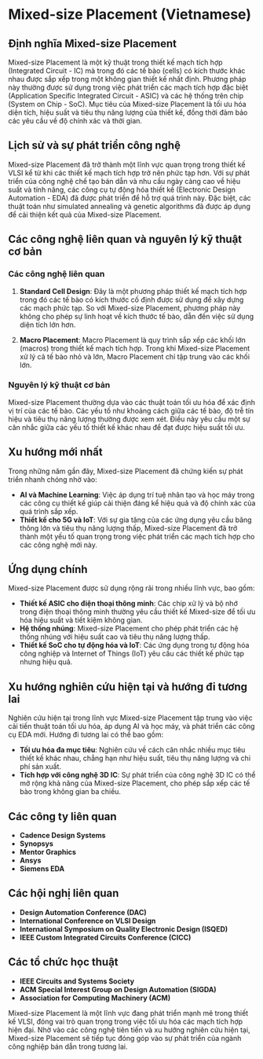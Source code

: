 # Mixed-size Placement (Vietnamese)

## Định nghĩa Mixed-size Placement

Mixed-size Placement là một kỹ thuật trong thiết kế mạch tích hợp (Integrated Circuit - IC) mà trong đó các tế bào (cells) có kích thước khác nhau được sắp xếp trong một không gian thiết kế nhất định. Phương pháp này thường được sử dụng trong việc phát triển các mạch tích hợp đặc biệt (Application Specific Integrated Circuit - ASIC) và các hệ thống trên chip (System on Chip - SoC). Mục tiêu của Mixed-size Placement là tối ưu hóa diện tích, hiệu suất và tiêu thụ năng lượng của thiết kế, đồng thời đảm bảo các yêu cầu về độ chính xác và thời gian.

## Lịch sử và sự phát triển công nghệ

Mixed-size Placement đã trở thành một lĩnh vực quan trọng trong thiết kế VLSI kể từ khi các thiết kế mạch tích hợp trở nên phức tạp hơn. Với sự phát triển của công nghệ chế tạo bán dẫn và nhu cầu ngày càng cao về hiệu suất và tính năng, các công cụ tự động hóa thiết kế (Electronic Design Automation - EDA) đã được phát triển để hỗ trợ quá trình này. Đặc biệt, các thuật toán như simulated annealing và genetic algorithms đã được áp dụng để cải thiện kết quả của Mixed-size Placement.

## Các công nghệ liên quan và nguyên lý kỹ thuật cơ bản

### Các công nghệ liên quan

1. **Standard Cell Design**: Đây là một phương pháp thiết kế mạch tích hợp trong đó các tế bào có kích thước cố định được sử dụng để xây dựng các mạch phức tạp. So với Mixed-size Placement, phương pháp này không cho phép sự linh hoạt về kích thước tế bào, dẫn đến việc sử dụng diện tích lớn hơn.

2. **Macro Placement**: Macro Placement là quy trình sắp xếp các khối lớn (macros) trong thiết kế mạch tích hợp. Trong khi Mixed-size Placement xử lý cả tế bào nhỏ và lớn, Macro Placement chỉ tập trung vào các khối lớn.

### Nguyên lý kỹ thuật cơ bản

Mixed-size Placement thường dựa vào các thuật toán tối ưu hóa để xác định vị trí của các tế bào. Các yếu tố như khoảng cách giữa các tế bào, độ trễ tín hiệu và tiêu thụ năng lượng thường được xem xét. Điều này yêu cầu một sự cân nhắc giữa các yếu tố thiết kế khác nhau để đạt được hiệu suất tối ưu.

## Xu hướng mới nhất

Trong những năm gần đây, Mixed-size Placement đã chứng kiến sự phát triển nhanh chóng nhờ vào:

- **AI và Machine Learning**: Việc áp dụng trí tuệ nhân tạo và học máy trong các công cụ thiết kế giúp cải thiện đáng kể hiệu quả và độ chính xác của quá trình sắp xếp.
- **Thiết kế cho 5G và IoT**: Với sự gia tăng của các ứng dụng yêu cầu băng thông lớn và tiêu thụ năng lượng thấp, Mixed-size Placement đã trở thành một yếu tố quan trọng trong việc phát triển các mạch tích hợp cho các công nghệ mới này.

## Ứng dụng chính

Mixed-size Placement được sử dụng rộng rãi trong nhiều lĩnh vực, bao gồm:

- **Thiết kế ASIC cho điện thoại thông minh**: Các chip xử lý và bộ nhớ trong điện thoại thông minh thường yêu cầu thiết kế Mixed-size để tối ưu hóa hiệu suất và tiết kiệm không gian.
- **Hệ thống nhúng**: Mixed-size Placement cho phép phát triển các hệ thống nhúng với hiệu suất cao và tiêu thụ năng lượng thấp.
- **Thiết kế SoC cho tự động hóa và IoT**: Các ứng dụng trong tự động hóa công nghiệp và Internet of Things (IoT) yêu cầu các thiết kế phức tạp nhưng hiệu quả.

## Xu hướng nghiên cứu hiện tại và hướng đi tương lai

Nghiên cứu hiện tại trong lĩnh vực Mixed-size Placement tập trung vào việc cải tiến thuật toán tối ưu hóa, áp dụng AI và học máy, và phát triển các công cụ EDA mới. Hướng đi tương lai có thể bao gồm:

- **Tối ưu hóa đa mục tiêu**: Nghiên cứu về cách cân nhắc nhiều mục tiêu thiết kế khác nhau, chẳng hạn như hiệu suất, tiêu thụ năng lượng và chi phí sản xuất.
- **Tích hợp với công nghệ 3D IC**: Sự phát triển của công nghệ 3D IC có thể mở rộng khả năng của Mixed-size Placement, cho phép sắp xếp các tế bào trong không gian ba chiều.

## Các công ty liên quan

- **Cadence Design Systems**
- **Synopsys**
- **Mentor Graphics**
- **Ansys**
- **Siemens EDA**

## Các hội nghị liên quan

- **Design Automation Conference (DAC)**
- **International Conference on VLSI Design**
- **International Symposium on Quality Electronic Design (ISQED)**
- **IEEE Custom Integrated Circuits Conference (CICC)**

## Các tổ chức học thuật

- **IEEE Circuits and Systems Society**
- **ACM Special Interest Group on Design Automation (SIGDA)**
- **Association for Computing Machinery (ACM)**

Mixed-size Placement là một lĩnh vực đang phát triển mạnh mẽ trong thiết kế VLSI, đóng vai trò quan trọng trong việc tối ưu hóa các mạch tích hợp hiện đại. Nhờ vào các công nghệ tiên tiến và xu hướng nghiên cứu hiện tại, Mixed-size Placement sẽ tiếp tục đóng góp vào sự phát triển của ngành công nghiệp bán dẫn trong tương lai.